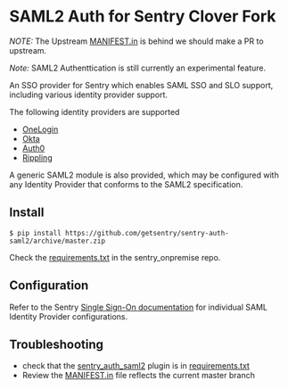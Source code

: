 # SAML2 Auth for Sentry Clover Fork

*NOTE:* The Upstream [MANIFEST.in](https://github.com/getsentry/sentry-auth-saml2/master/MANIFEST.in) is behind we should make a PR to upstream.  

*Note:* SAML2 Authenttication is still currently an experimental feature.

An SSO provider for Sentry which enables SAML SSO and SLO support, including
various identity provider support.

The following identity providers are supported

 * [OneLogin](https://www.onelogin.com/)
 * [Okta](https://www.okta.com/)
 * [Auth0](https://auth0.com/)
 * [Rippling](https://rippling.com/)

A generic SAML2 module is also provided, which may be configured with any
Identity Provider that conforms to the SAML2 specification.

## Install

```
$ pip install https://github.com/getsentry/sentry-auth-saml2/archive/master.zip
```
Check the [requirements.txt](https://github.com/CloverHealth/sentry_onpremise/blob/master/requirements.txt#L2) in the sentry_onpremise repo. 

## Configuration

Refer to the Sentry [Single Sign-On
documentation](https://docs.sentry.io/learn/sso/) for individual SAML Identity
Provider configurations.

## Troubleshooting

 * check that the [sentry_auth_saml2](https://github.com/CloverHealth/sentry-auth-saml2) plugin is in [requirements.txt](https://github.com/CloverHealth/sentry_onpremise/blob/master/requirements.txt#L2) 
 * Review the [MANIFEST.in](https://github.com/CloverHealth/sentry-auth-saml2/master/MANIFEST.in) file reflects the current master branch
